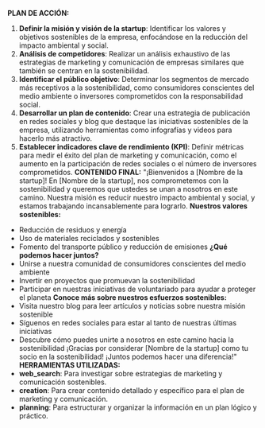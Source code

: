 **PLAN DE ACCIÓN:**
1. **Definir la misión y visión de la startup**: Identificar los valores y objetivos sostenibles de la empresa, enfocándose en la reducción del impacto ambiental y social.
2. **Análisis de competidores**: Realizar un análisis exhaustivo de las estrategias de marketing y comunicación de empresas similares que también se centran en la sostenibilidad.
3. **Identificar el público objetivo**: Determinar los segmentos de mercado más receptivos a la sostenibilidad, como consumidores conscientes del medio ambiente o inversores comprometidos con la responsabilidad social.
4. **Desarrollar un plan de contenido**: Crear una estrategia de publicación en redes sociales y blog que destaque las iniciativas sostenibles de la empresa, utilizando herramientas como infografías y videos para hacerlo más atractivo.
5. **Establecer indicadores clave de rendimiento (KPI)**: Definir métricas para medir el éxito del plan de marketing y comunicación, como el aumento en la participación de redes sociales o el número de inversores comprometidos.
**CONTENIDO FINAL:**
"¡Bienvenidos a [Nombre de la startup]!
En [Nombre de la startup], nos comprometemos con la sostenibilidad y queremos que ustedes se unan a nosotros en este camino. Nuestra misión es reducir nuestro impacto ambiental y social, y estamos trabajando incansablemente para lograrlo.
**Nuestros valores sostenibles:**
* Reducción de residuos y energía
* Uso de materiales reciclados y sostenibles
* Fomento del transporte público y reducción de emisiones
**¿Qué podemos hacer juntos?**
* Unirse a nuestra comunidad de consumidores conscientes del medio ambiente
* Invertir en proyectos que promuevan la sostenibilidad
* Participar en nuestras iniciativas de voluntariado para ayudar a proteger el planeta
**Conoce más sobre nuestros esfuerzos sostenibles:**
* Visita nuestro blog para leer artículos y noticias sobre nuestra misión sostenible
* Síguenos en redes sociales para estar al tanto de nuestras últimas iniciativas
* Descubre cómo puedes unirte a nosotros en este camino hacia la sostenibilidad
¡Gracias por considerar [Nombre de la startup] como tu socio en la sostenibilidad! ¡Juntos podemos hacer una diferencia!"
**HERRAMIENTAS UTILIZADAS:**
* **web_search**: Para investigar sobre estrategias de marketing y comunicación sostenibles.
* **creation**: Para crear contenido detallado y específico para el plan de marketing y comunicación.
* **planning**: Para estructurar y organizar la información en un plan lógico y práctico.